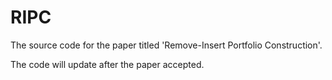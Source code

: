 # RIPC
The source code for the paper titled 'Remove-Insert Portfolio Construction'.

The code will update after the paper accepted.
